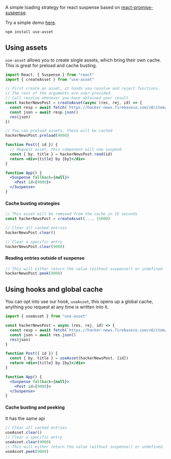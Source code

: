 A simple loading strategy for react suspense based on [react-promise-suspense](https://github.com/vigzmv/react-promise-suspense).

Try a simple demo [here](https://codesandbox.io/s/jotai-demo-forked-ji8ky).

```bash
npm install use-asset
```

## Using assets

`use-asset` allows you to create single assets, which bring their own cache. This is great for preload and cache busting.

```jsx
import React, { Suspense } from "react"
import { createAsset } from "use-asset"

// First create an asset, it hands you resolve and reject functions.
// The rest of the arguments are user-provided.
// Call resolve whenever you have obtained your result.
const hackerNewsPost = createAsset(async (res, rej, id) => {
  const resp = await fetch(`https://hacker-news.firebaseio.com/v0/item/${id}.json`)
  const json = await resp.json()
  res(json)
})

// You can preload assets, these will be cached
hackerNewsPost.preload(9000)

function Post({ id }) {
  // Request asset, this component will now suspend
  const { by, title } = hackerNewsPost.read(id)
  return <div>{title} by {by}</div>
}

function App() {
  <Suspense fallback={null}>
    <Post id={9000}>
  </Suspense>
}
```

#### Cache busting strategies

```jsx
// This asset will be removed from the cache in 15 seconds
const hackerNewsPost = createAsset(..., 15000)

// Clear all cached entries
hackerNewsPost.clear()

// Clear a specific entry
hackerNewsPost.clear(9000)
```

#### Reading entries outside of suspense

```jsx
// This will either return the value (without suspense!) or undefined
hackerNewsPost.peek(9000)
```

## Using hooks and global cache

You can opt into use our hook, `useAsset`, this opens up a global cache, anything you request at any time is written into it.

```jsx
import { useAsset } from "use-asset"

const hackerNewsPost = async (res, rej, id) => {
  const resp = await fetch(`https://hacker-news.firebaseio.com/v0/item/${id}.json`)
  const json = await res.json()
  res(json)
}

function Post({ id }) {
  const { by, title } = useAsset(hackerNewsPost, [id])
  return <div>{title} by {by}</div>
}

function App() {
  <Suspense fallback={null}>
    <Post id={9000}>
  </Suspense>
}
```

#### Cache busting and peeking

It has the same api

```jsx
// Clear all cached entries
useAsset.clear()
// Clear a specific entry
useAsset.clear(9000)
// This will either return the value (without suspense!) or undefined
useAsset.peek(9000)
```
